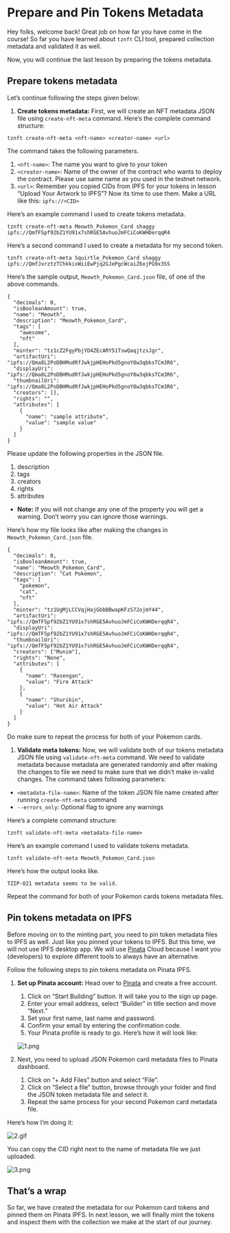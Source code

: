 # Prepare and Pin Tokens Metadata

Hey folks, welcome back! Great job on how far you have come in the course! So far you have learned about `tznft` CLI tool, prepared collection metadata and validated it as well.

Now, you will continue the last lesson by preparing the tokens metadata.

## Prepare tokens metadata

Let’s continue following the steps given below:

1. **Create tokens metadata:** First, we will create an NFT metadata JSON file using `create-nft-meta` command. Here’s the complete command structure:

```
tznft create-nft-meta <nft-name> <creator-name> <url>
```

The command takes the following parameters.

1. `<nft-name>`: The name you want to give to your token
2. `<creator-name>`: Name of the owner of the contract who wants to deploy the contract. Please use same name as you used in the testnet network.
3. `<url>`: Remember you copied CIDs from IPFS for your tokens in lesson “Upload Your Artwork to IPFS”? Now its time to use them. Make a URL like this: `ipfs://<CID>`

Here’s an example command I used to create tokens metadata.

```
tznft create-nft-meta Meowth_Pokemon_Card shaggy ipfs://QmTFSpf92bZ1YU91x7shRGE5AvhuoJmFCiCoKWHDerqqR4
```

Here’s a second command I used to create a metadata for my second token.

```
tznft create-nft-meta Squirtle_Pokemon_Card shaggy ipfs://QmfJxrztzTChkkixWiiEwPjq2GJePgcWcaiZ6ojPG9x3SS
```

Here’s the sample output, `Meowth_Pokemon_Card.json` file, of one of the above commands.

```
{
  "decimals": 0,
  "isBooleanAmount": true,
  "name": "Meowth",
  "description": "Meowth_Pokemon_Card",
  "tags": [
    "awesome",
    "nft"
  ],
  "minter": "tz1cZ2FgyPbjYD4ZEcARY51TswQaqjtzsJgr",
  "artifactUri": "ipfs://Qma8L2PoDBHMudRfJwkjpHEHoPkd5gnoY8w3qbksTCm3R6",
  "displayUri": "ipfs://Qma8L2PoDBHMudRfJwkjpHEHoPkd5gnoY8w3qbksTCm3R6",
  "thumbnailUri": "ipfs://Qma8L2PoDBHMudRfJwkjpHEHoPkd5gnoY8w3qbksTCm3R6",
  "creators": [],
  "rights": "",
  "attributes": [
    {
      "name": "sample attribute",
      "value": "sample value"
    }
  ]
}
```

Please update the following properties in the JSON file.

1. description
2. tags
3. creators
4. rights
5. attributes

- **Note:** If you will not change any one of the property you will get a warning. Don’t worry you can ignore those warnings.

Here’s how my file looks like after making the changes in `Meowth_Pokemon_Card.json` file.

```
{
  "decimals": 0,
  "isBooleanAmount": true,
  "name": "Meowth_Pokemon_Card",
  "description": "Cat Pokemon",
  "tags": [
    "pokemon",
    "cat",
    "nft"
  ],
  "minter": "tz1UgMjLCCVqjHajGbbBBwapKFzS72ojmY44",
  "artifactUri": "ipfs://QmTFSpf92bZ1YU91x7shRGE5AvhuoJmFCiCoKWHDerqqR4",
  "displayUri": "ipfs://QmTFSpf92bZ1YU91x7shRGE5AvhuoJmFCiCoKWHDerqqR4",
  "thumbnailUri": "ipfs://QmTFSpf92bZ1YU91x7shRGE5AvhuoJmFCiCoKWHDerqqR4",
  "creators": ["Munim"],
  "rights": "None",
  "attributes": [
    {
      "name": "Rasengan",
      "value": "Fire Attack"
    },
    {
      "name": "Shurikin",
      "value": "Hot Air Attack"
    }
  ]
}
```

Do make sure to repeat the process for both of your Pokemon cards.

1. **Validate meta tokens:** Now, we will validate both of our tokens metadata JSON file using `validate-nft-meta` command. We need to validate metadata because metadata are generated randomly and after making the changes to file we need to make sure that we didn’t make in-valid changes. The command takes following parameters:

- `<metadata-file-name>`: Name of the token JSON file name created after running `create-nft-meta` command
- `--errors_only`: Optional flag to ignore any warnings

Here’s a complete command structure:

```
tznft validate-nft-meta <metadata-file-name>
```

Here’s an example command I used to validate tokens metadata.

```
tznft validate-nft-meta Meowth_Pokemon_Card.json
```

Here’s how the output looks like.

```
TZIP-021 metadata seems to be valid.
```

Repeat the command for both of your Pokemon cards tokens metadata files.

## Pin tokens metadata on IPFS

Before moving on to the minting part, you need to pin token metadata files to IPFS as well. Just like you pinned your tokens to IPFS. But this time, we will not use IPFS desktop app. We will use [Pinata](https://www.pinata.cloud/) Cloud because I want you (developers) to explore different tools to always have an alternative.

Follow the following steps to pin tokens metadata on Pinata IPFS.

1. **Set up Pinata account:** Head over to [Pinata](https://www.pinata.cloud/) and create a free account.

   1. Click on “Start Building” button. It will take you to the sign up page.
   2. Enter your email address, select “Builder” in title section and move “Next.”
   3. Set your first name, last name and password.
   4. Confirm your email by entering the confirmation code.
   5. Your Pinata profile is ready to go. Here’s how it will look like:

   ![1.png](https://github.com/0xmetaschool/Learning-Projects/blob/main/assests_for_all/assets_for_tezos/Prepare%20and%20Pin%20Tokens%20Metadata/1.png?raw=true)

2. Next, you need to upload JSON Pokemon card metadata files to Pinata dashboard.
   1. Click on “+ Add Files” button and select “File”.
   2. Click on “Select a file” button, browse through your folder and find the JSON token metadata file and select it.
   3. Repeat the same process for your second Pokemon card metadata file.

Here’s how I’m doing it:

![2.gif](https://github.com/0xmetaschool/Learning-Projects/blob/main/assests_for_all/assets_for_tezos/Prepare%20and%20Pin%20Tokens%20Metadata/2.gif?raw=true)

You can copy the CID right next to the name of metadata file we just uploaded.

![3.png](https://github.com/0xmetaschool/Learning-Projects/blob/main/assests_for_all/assets_for_tezos/Prepare%20and%20Pin%20Tokens%20Metadata/3.png?raw=true)

## That’s a wrap

So far, we have created the metadata for our Pokemon card tokens and pinned them on Pinata IPFS. In next lesson, we will finally mint the tokens and inspect them with the collection we make at the start of our journey.
